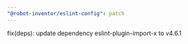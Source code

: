 ```yaml
---
"@robot-inventor/eslint-config": patch
---
```


fix(deps): update dependency eslint-plugin-import-x to v4.6.1
